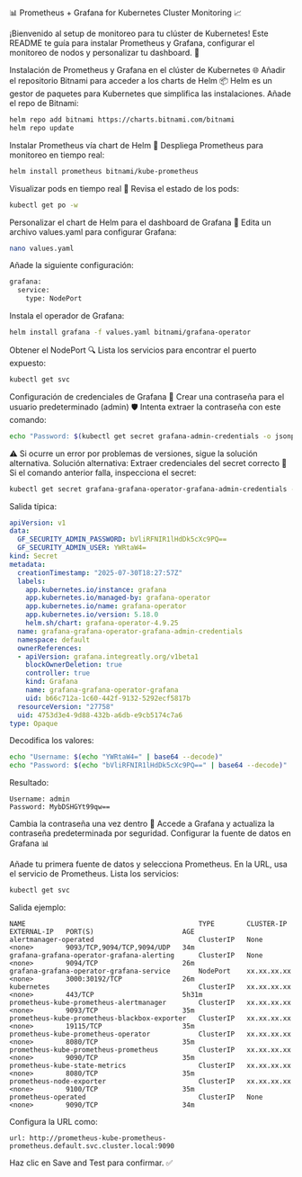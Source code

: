 📊 Prometheus + Grafana for Kubernetes Cluster Monitoring 📈

¡Bienvenido al setup de monitoreo para tu clúster de Kubernetes! Este README te guía para instalar Prometheus y Grafana, configurar el monitoreo de nodos y personalizar tu dashboard. 🚀

Instalación de Prometheus y Grafana en el clúster de Kubernetes 🌐
Añadir el repositorio Bitnami para acceder a los charts de Helm 📦
Helm es un gestor de paquetes para Kubernetes que simplifica las instalaciones. Añade el repo de Bitnami:

```bash
helm repo add bitnami https://charts.bitnami.com/bitnami
helm repo update
```
Instalar Prometheus vía chart de Helm 🎉
Despliega Prometheus para monitoreo en tiempo real:

```bash
helm install prometheus bitnami/kube-prometheus
```

Visualizar pods en tiempo real 👀
Revisa el estado de los pods:

```bash
kubectl get po -w
```

Personalizar el chart de Helm para el dashboard de Grafana 🎨
Edita un archivo values.yaml para configurar Grafana:

```bash
nano values.yaml
```

Añade la siguiente configuración:

```bash
grafana:
  service:
    type: NodePort
```

Instala el operador de Grafana:

```bash
helm install grafana -f values.yaml bitnami/grafana-operator
```

Obtener el NodePort 🔍
Lista los servicios para encontrar el puerto expuesto:

```bash
kubectl get svc 
```

Configuración de credenciales de Grafana 🔑
Crear una contraseña para el usuario predeterminado (admin) 🛡️
Intenta extraer la contraseña con este comando:

```bash
echo "Password: $(kubectl get secret grafana-admin-credentials -o jsonpath="{.data.GF_SECURITY_ADMIN_PASSWORD}" | base64 --decode)
```

⚠️ Si ocurre un error por problemas de versiones, sigue la solución alternativa.
Solución alternativa: Extraer credenciales del secret correcto 🌟
Si el comando anterior falla, inspecciona el secret:

```bash
kubectl get secret grafana-grafana-operator-grafana-admin-credentials -o yaml
```

Salida típica:

```yaml
apiVersion: v1
data:
  GF_SECURITY_ADMIN_PASSWORD: bVliRFNIR1lHdDk5cXc9PQ==
  GF_SECURITY_ADMIN_USER: YWRtaW4=
kind: Secret
metadata:
  creationTimestamp: "2025-07-30T18:27:57Z"
  labels:
    app.kubernetes.io/instance: grafana
    app.kubernetes.io/managed-by: grafana-operator
    app.kubernetes.io/name: grafana-operator
    app.kubernetes.io/version: 5.18.0
    helm.sh/chart: grafana-operator-4.9.25
  name: grafana-grafana-operator-grafana-admin-credentials
  namespace: default
  ownerReferences:
  - apiVersion: grafana.integreatly.org/v1beta1
    blockOwnerDeletion: true
    controller: true
    kind: Grafana
    name: grafana-grafana-operator-grafana
    uid: b66c712a-1c60-442f-9132-5292ecf5817b
  resourceVersion: "27758"
  uid: 4753d3e4-9d88-432b-a6db-e9cb5174c7a6
type: Opaque
```
Decodifica los valores:

```bash
echo "Username: $(echo "YWRtaW4=" | base64 --decode)"
echo "Password: $(echo "bVliRFNIR1lHdDk5cXc9PQ==" | base64 --decode)"
```

Resultado:

```text
Username: admin
Password: MybDSHGYt99qw==
```

Cambia la contraseña una vez dentro 🔧
Accede a Grafana y actualiza la contraseña predeterminada por seguridad.
Configurar la fuente de datos en Grafana 📊

Añade tu primera fuente de datos y selecciona Prometheus.
En la URL, usa el servicio de Prometheus. Lista los servicios:

```bash
kubectl get svc
```

Salida ejemplo:

```text
NAME                                           TYPE        CLUSTER-IP      EXTERNAL-IP   PORT(S)                      AGE
alertmanager-operated                          ClusterIP   None            <none>        9093/TCP,9094/TCP,9094/UDP   34m
grafana-grafana-operator-grafana-alerting      ClusterIP   None            <none>        9094/TCP                     26m
grafana-grafana-operator-grafana-service       NodePort    xx.xx.xx.xx     <none>        3000:30192/TCP               26m
kubernetes                                     ClusterIP   xx.xx.xx.xx     <none>        443/TCP                      5h31m
prometheus-kube-prometheus-alertmanager        ClusterIP   xx.xx.xx.xx     <none>        9093/TCP                     35m
prometheus-kube-prometheus-blackbox-exporter   ClusterIP   xx.xx.xx.xx     <none>        19115/TCP                    35m
prometheus-kube-prometheus-operator            ClusterIP   xx.xx.xx.xx     <none>        8080/TCP                     35m
prometheus-kube-prometheus-prometheus          ClusterIP   xx.xx.xx.xx     <none>        9090/TCP                     35m
prometheus-kube-state-metrics                  ClusterIP   xx.xx.xx.xx     <none>        8080/TCP                     35m
prometheus-node-exporter                       ClusterIP   xx.xx.xx.xx     <none>        9100/TCP                     35m
prometheus-operated                            ClusterIP   None            <none>        9090/TCP                     34m
```
Configura la URL como:

```text
url: http://prometheus-kube-prometheus-prometheus.default.svc.cluster.local:9090
```
Haz clic en Save and Test para confirmar. ✅
